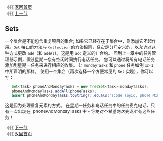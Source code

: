 《《《 [返回首页](../README.md)       <br/>
《《《 [上一节](../ch12/03_Collection_Constructors.md)

## Sets

一个集合是不能包含重复项目的集合; 如果它已经存在于集合中，则添加它不起作用。`Set` 接口的方法与 `Collection` 的方法相同，但它是分开定义的，以允许以这种方式更改 `add`（和 `addAll`，这是用 `add` 定义的）合约。 回到上一章中的任务管理器示例，假设星期一您有空闲时间执行电话任务。 您可以通过将所有电话任务添加到星期一任务来进行相应的收集。 让 `mondayTasks` 和 `phone` 任务如例 `12-1` 中所声明的那样。 使用一个集合（再次选择一个方便常见的 `Set` 实现），你可以写：

```java
   Set<Task> phoneAndMondayTasks = new TreeSet<Task>(mondayTasks);
   phoneAndMondayTasks.addAll(phoneTasks);
   assert phoneAndMondayTasks.toString().equals("[code logic, phone Mike, phone Paul]");
```

这是因为处理重复元素的方式。 在星期一任务和电话任务中的任务麦克电话，只有一次出现在 `phoneAndMondayTasks 中 - 你绝对不希望两次完成所有这些任务！

《《《 [下一节](01_Implementing_Set.md)      <br/>
《《《 [返回首页](../README.md)